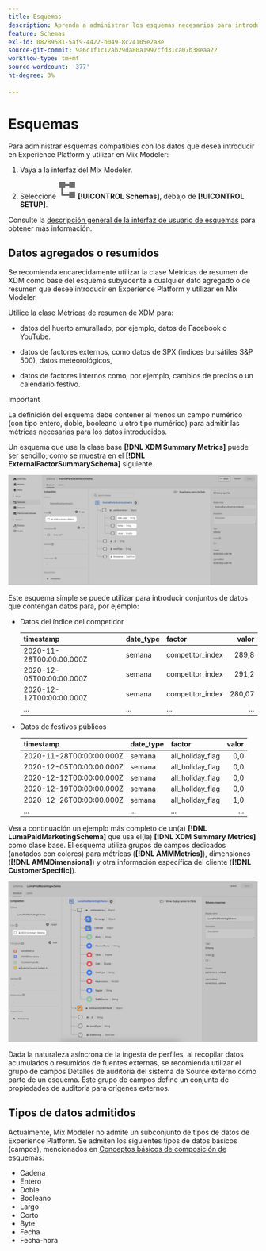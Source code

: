 ```yaml
---
title: Esquemas
description: Aprenda a administrar los esquemas necesarios para introducir datos en Mix Modeler.
feature: Schemas
exl-id: 08289581-5af9-4422-b049-8c24105e2a8e
source-git-commit: 9a6c1f1c12ab29da80a1997cfd31ca07b38eaa22
workflow-type: tm+mt
source-wordcount: '377'
ht-degree: 3%

---
```


# Esquemas

Para administrar esquemas compatibles con los datos que desea introducir en Experience Platform y utilizar en Mix Modeler:

1. Vaya a la interfaz del Mix Modeler.

1. Seleccione ![Esquemas](/help/assets/icons/Schemas.svg) **[!UICONTROL Schemas]**, debajo de **[!UICONTROL SETUP]**.

Consulte la [descripción general de la interfaz de usuario de esquemas](https://experienceleague.adobe.com/docs/experience-platform/xdm/ui/overview.html?lang=en) para obtener más información.

## Datos agregados o resumidos

Se recomienda encarecidamente utilizar la clase Métricas de resumen de XDM como base del esquema subyacente a cualquier dato agregado o de resumen que desee introducir en Experience Platform y utilizar en Mix Modeler.

Utilice la clase Métricas de resumen de XDM para:

- datos del huerto amurallado, por ejemplo, datos de Facebook o YouTube.

- datos de factores externos, como datos de SPX (índices bursátiles S&amp;P 500), datos meteorológicos,

- datos de factores internos como, por ejemplo, cambios de precios o un calendario festivo.

>[!IMPORTANT]
>
>La definición del esquema debe contener al menos un campo numérico (con tipo entero, doble, booleano u otro tipo numérico) para admitir las métricas necesarias para los datos introducidos.

Un esquema que use la clase base **[!DNL XDM Summary Metrics]** puede ser sencillo, como se muestra en el **[!DNL ExternalFactorSummarySchema]** siguiente.

![Esquema de factores externos](/help/assets/external-factors-schema.png)

Este esquema simple se puede utilizar para introducir conjuntos de datos que contengan datos para, por ejemplo:

- Datos del índice del competidor

  | timestamp | date_type | factor | valor |
  |---|---|---|--:|
  | 2020-11-28T00:00:00.000Z | semana | competitor_index | 289,8 |
  | 2020-12-05T00:00:00.000Z | semana | competitor_index | 291,2 |
  | 2020-12-12T00:00:00.000Z | semana | competitor_index | 280,07 |
  | ... | ... | ... | ... |

- Datos de festivos públicos

  | timestamp | date_type | factor | valor |
  |---|---|---|--:|
  | 2020-11-28T00:00:00.000Z | semana | all_holiday_flag | 0,0 |
  | 2020-12-05T00:00:00.000Z | semana | all_holiday_flag | 0,0 |
  | 2020-12-12T00:00:00.000Z | semana | all_holiday_flag | 0,0 |
  | 2020-12-19T00:00:00.000Z | semana | all_holiday_flag | 0,0 |
  | 2020-12-26T00:00:00.000Z | semana | all_holiday_flag | 1,0 |
  | ... | ... | ... | ... |


Vea a continuación un ejemplo más completo de un(a) **[!DNL LumaPaidMarketingSchema]** que usa el(la) **[!DNL XDM Summary Metrics]** como clase base. El esquema utiliza grupos de campos dedicados (anotados con colores) para métricas (**[!DNL AMMMetrics]**), dimensiones (**[!DNL AMMDimensions]**) y otra información específica del cliente (**[!DNL CustomerSpecific]**).

![Esquema de resumen](/help/assets/summary-schema.png)

Dada la naturaleza asíncrona de la ingesta de perfiles, al recopilar datos acumulados o resumidos de fuentes externas, se recomienda utilizar el grupo de campos Detalles de auditoría del sistema de Source externo como parte de un esquema. Este grupo de campos define un conjunto de propiedades de auditoría para orígenes externos.


## Tipos de datos admitidos

Actualmente, Mix Modeler no admite un subconjunto de tipos de datos de Experience Platform. Se admiten los siguientes tipos de datos básicos (campos), mencionados en [Conceptos básicos de composición de esquemas](https://experienceleague.adobe.com/docs/experience-platform/xdm/schema/composition.html?lang=en#data-type):

- Cadena
- Entero
- Doble
- Booleano
- Largo
- Corto
- Byte
- Fecha
- Fecha-hora
